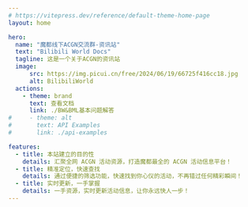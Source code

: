 ```yaml
---
# https://vitepress.dev/reference/default-theme-home-page
layout: home

hero:
  name: "魔都线下ACGN交流群-资讯站"
  text: "Bilibili World Docs"
  tagline: 这是一个关于ACGN的资讯站
  image:
      src: https://img.picui.cn/free/2024/06/19/66725f416cc18.jpg
      alt: BilibiliWorld
  actions:
    - theme: brand
      text: 查看文档
      link: ./BW&BML基本问题解答
#     - theme: alt
#       text: API Examples
#       link: ./api-examples

features:
  - title: 本站建立的目的性
    details: 汇聚全网 ACGN 活动资源，打造魔都最全的 ACGN 活动信息平台！
  - title: 精准定位，快速查找
    details: 通过便捷的筛选功能，快速找到你心仪的活动，不再错过任何精彩瞬间！
  - title: 实时更新，一手掌握
    details: 一手资源，实时更新活动信息，让你永远快人一步！
---
```


